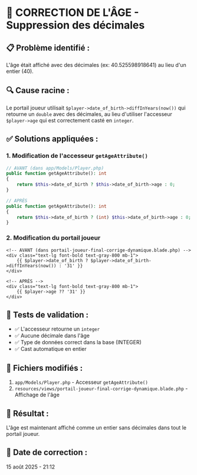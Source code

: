 # 🔧 CORRECTION DE L'ÂGE - Suppression des décimales

## 📋 **Problème identifié :**

L'âge était affiché avec des décimales (ex: 40.525598918641) au lieu d'un entier (40).

## 🔍 **Cause racine :**

Le portail joueur utilisait `$player->date_of_birth->diffInYears(now())` qui retourne un `double` avec des décimales, au lieu d'utiliser l'accesseur `$player->age` qui est correctement casté en `integer`.

## ✅ **Solutions appliquées :**

### 1. **Modification de l'accesseur `getAgeAttribute()`**

```php
// AVANT (dans app/Models/Player.php)
public function getAgeAttribute(): int
{
    return $this->date_of_birth ? $this->date_of_birth->age : 0;
}

// APRÈS
public function getAgeAttribute(): int
{
    return $this->date_of_birth ? (int) $this->date_of_birth->age : 0;
}
```

### 2. **Modification du portail joueur**

```blade
<!-- AVANT (dans portail-joueur-final-corrige-dynamique.blade.php) -->
<div class="text-lg font-bold text-gray-800 mb-1">
    {{ $player->date_of_birth ? $player->date_of_birth->diffInYears(now()) : '31' }}
</div>

<!-- APRÈS -->
<div class="text-lg font-bold text-gray-800 mb-1">
    {{ $player->age ?? '31' }}
</div>
```

## 🧪 **Tests de validation :**

-   ✅ L'accesseur retourne un `integer`
-   ✅ Aucune décimale dans l'âge
-   ✅ Type de données correct dans la base (INTEGER)
-   ✅ Cast automatique en entier

## 📁 **Fichiers modifiés :**

1. `app/Models/Player.php` - Accesseur `getAgeAttribute()`
2. `resources/views/portail-joueur-final-corrige-dynamique.blade.php` - Affichage de l'âge

## 🎯 **Résultat :**

L'âge est maintenant affiché comme un entier sans décimales dans tout le portail joueur.

## 📅 **Date de correction :**

15 août 2025 - 21:12

